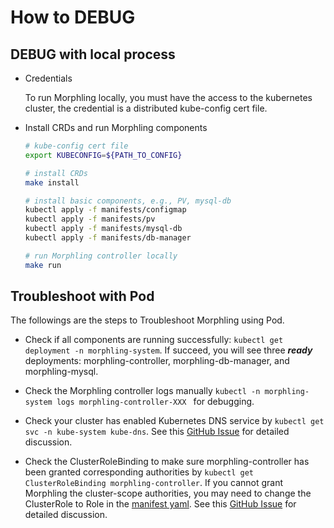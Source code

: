 # How to DEBUG

## DEBUG with local process 

- Credentials

    To run Morphling locally, you must have the access to the kubernetes cluster, the credential is a distributed
    kube-config cert file.

- Install CRDs and run Morphling components
    
    ```bash
    # kube-config cert file
    export KUBECONFIG=${PATH_TO_CONFIG}
   
    # install CRDs
    make install
  
    # install basic components, e.g., PV, mysql-db
    kubectl apply -f manifests/configmap
    kubectl apply -f manifests/pv
    kubectl apply -f manifests/mysql-db
    kubectl apply -f manifests/db-manager
  
    # run Morphling controller locally
    make run
    ```

## Troubleshoot with Pod

The followings are the steps to Troubleshoot Morphling using Pod.

- Check if all components are running successfully:
`kubectl get deployment -n morphling-system`. If succeed, you will see
three _**ready**_ deployments: morphling-controller, morphling-db-manager, and morphling-mysql.

- Check the Morphling controller logs manually `kubectl -n morphling-system logs morphling-controller-XXX ` for debugging.

- Check your cluster has enabled Kubernetes DNS service by `kubectl get svc -n kube-system kube-dns`. See this [GitHub Issue](https://github.com/mattermost/mattermost-docker/issues/419) for detailed discussion.

- Check the ClusterRoleBinding to make sure morphling-controller has been granted corresponding authorities by `kubectl get ClusterRoleBinding morphling-controller`. If you cannot grant Morphling the cluster-scope authorities, you may need
to change the ClusterRole to Role in the [manifest yaml](../manifests/controllers/rbac.yaml). 
See this [GitHub Issue](https://github.com/kubernetes-sigs/kubebuilder/issues/1366) for detailed discussion.

